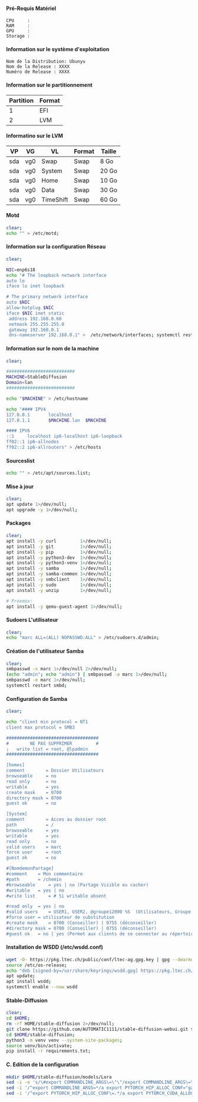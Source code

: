 #### Pré-Requis Matériel
```
CPU     :
RAM     :
GPU     :
Storage :
```

#### Information sur le système d'exploitation
```
Nom de la Distribution: Ubunyu
Nom de la Release : XXXX
Numéro de Release : XXXX
```

#### Information sur le partitionnement
| Partition | Format |
| --------- | ------ |
| 1         | EFI    |
| 2         | LVM    |

#### Informatino sur le LVM
| VP   | VG   | VL        | Format | Taille | 
| ---- | ---- | --------- | ------ | ------ |
| sda  | vg0  | Swap      | Swap   |  8 Go  |
| sda  | vg0  | System    | Swap   | 20 Go  |
| sda  | vg0  | Home      | Swap   | 10 Go  |
| sda  | vg0  | Data      | Swap   | 30 Go  |
| sda  | vg0  | TimeShift | Swap   | 60 Go  |


#### Motd
```bash
clear;
echo "" > /etc/motd;
```

#### Information sur la configuration Réseau
```bash
clear;

NIC=enp6s18
echo "# The loopback network interface
auto lo
iface lo inet loopback

# The primary network interface
auto $NIC
allow-hotplug $NIC
iface $NIC inet static
 address 192.168.0.60
 netmask 255.255.255.0
 gateway 192.168.0.1
 dns-nameserver 192.168.0.1" >  /etc/network/interfaces; systemctl restart networking;
```

#### Information sur le nom de la machine
```bash
clear;

##########################
MACHINE=StableDiffusion
Domain=lan
##########################

echo "$MACHINE" > /etc/hostname

echo "#### IPV4
127.0.0.1       localhost
127.0.1.1       $MACHINE.lan  $MACHINE

#### IPV6
::1     localhost ip6-localhost ip6-loopback
ff02::1 ip6-allnodes
ff02::2 ip6-allrouters" > /etc/hosts
```

#### Sourceslist
```bash
echo "" > /etc/apt/sources.list;
```

#### Mise à jour
```bash
clear;
apt update 1>/dev/null;
apt upgrade -y 1>/dev/null;
```


#### Packages
```bash
clear;
apt install -y curl         1>/dev/null;
apt install -y git          1>/dev/null;
apt install -y pip          1>/dev/null;
apt install -y python3-dev  1>/dev/null;
apt install -y python3-venv 1>/dev/null;
apt install -y samba        1>/dev/null;
apt install -y samba-common 1>/dev/null;
apt install -y smbclient    1>/dev/null;
apt install -y sudo         1>/dev/null;
apt install -y unzip        1>/dev/null;

# Proxmox:
apt install -y qemu-guest-agent 1>/dev/null;
```

#### Sudoers L'utilisateur
```bash
clear;
echo "marc ALL=(ALL) NOPASSWD:ALL" > /etc/sudoers.d/admin;
```


#### Création de l'utilisateur Samba
```bash
clear;
smbpasswd -x marc 1>/dev/null 2>/dev/null;
(echo "admin"; echo "admin") | smbpasswd -a marc 1>/dev/null;
smbpasswd -e marc 1>/dev/null;
systemctl restart smbd;
```

#### Configuration de Samba
```bash
clear;

echo "client min protocol = NT1
client max protocol = SMB3

###################################
#        NE PAS SUPPRIMER         #
;   write list = root, @lpadmin	
###################################

[homes]
comment        = Dossier Utilisateurs 
browseable     = no 
read only      = no
writable       = yes
create mask    = 0700
directory mask = 0700
guest ok       = no

[System]
comment        = Acces au dossier root
path           = /
browseable     = yes
writable       = yes
read only      = no
valid users    = marc
force user     = root
guest ok       = no

#[NomdemonPartage]
#comment 	= Mon commentaire
#path		= /chemin
#browseable 	= yes | no (Partage Visible ou cacher)
#writable 	= yes | no 
#write list     = # Si writable absent

#read only 	= yes | no
#valid users 	= USER1, USER2, @groupe12000 %S  (Utilisateurs, Groupe ou Services autorisés)
#force user	= utilisateur de substitution
#create mask 	= 0700 (Conseiller) | 0755 (déconseiller)
#directory mask	= 0700 (Conseiller) | 0755 (déconseiller)			
#guest ok	= no | yes (Permet aux clients de se connecter au répertoire partagé sans fournir de mot de passe.)" >  /etc/samba/smb.conf; systemctl restart smbd;
```

#### Installation de WSDD (/etc/wsdd.conf)
```bash
wget -O- https://pkg.ltec.ch/public/conf/ltec-ag.gpg.key | gpg --dearmour > /usr/share/keyrings/wsdd.gpg;
source /etc/os-release;
echo "deb [signed-by=/usr/share/keyrings/wsdd.gpg] https://pkg.ltec.ch/public/ ${UBUNTU_CODENAME:-${VERSION_CODENAME:-UNKNOWN}} main" > /etc/apt/sources.list.d/wsdd.list;
apt update;
apt install wsdd;
systemctl enable --now wsdd
```

#### Stable-Diffusion
```bash
clear;
cd $HOME;
rm -rf HOME/stable-diffusion 2>/dev/null;
git clone https://github.com/AUTOMATIC1111/stable-diffusion-webui.git $HOME/stable-diffusion;
cd $HOME/stable-diffusion;
python3 -m venv venv --system-site-packages;
source venv/bin/activate;
pip install -r requirements.txt;
```




#### C. Edition de la configuration
```bash
mkdir $HOME/stable-diffusion/models/Lora
sed -i -e 's/\#export COMMANDLINE_ARGS\=\"\"/export COMMANDLINE_ARGS\=\"--skip-torch-cuda-test --precision full --no-half --listen \"/g' $HOME/stable-diffusion/webui-user.sh;
sed -i '/^export COMMANDLINE_ARGS=*/a export PYTORCH_HIP_ALLOC_CONF="garbage_collection_threshold:0.6,max_split_size_mb:128\"' $HOME/stable-diffusion/webui-user.sh;
sed -i '/^export PYTORCH_HIP_ALLOC_CONF\=.*/a export PYTORCH_CUDA_ALLOC_CONF\=\"garbage_collection_threshold\:0.6,max_split_size_mb:128\"' $HOME/stable-diffusion/webui-user.sh;
```
